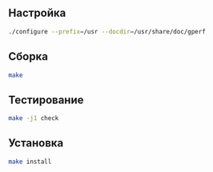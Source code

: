 <package-info :package="package" showsbu2></package-info>

<script>
		new Vue({
		el: '#main',
		data: { package: {} },
		mounted: function () {
				this.getPackage('gperf');
		},
		methods: {
			getPackage: function(name) {
					getPackage(name)
					.then(response => this.package = response);
			},
		}
  })
</script>

## Настройка

```bash
./configure --prefix=/usr --docdir=/usr/share/doc/gperf
```

## Сборка

```bash
make
```

## Тестирование

```bash
make -j1 check
```

## Установка

```bash
make install
```
